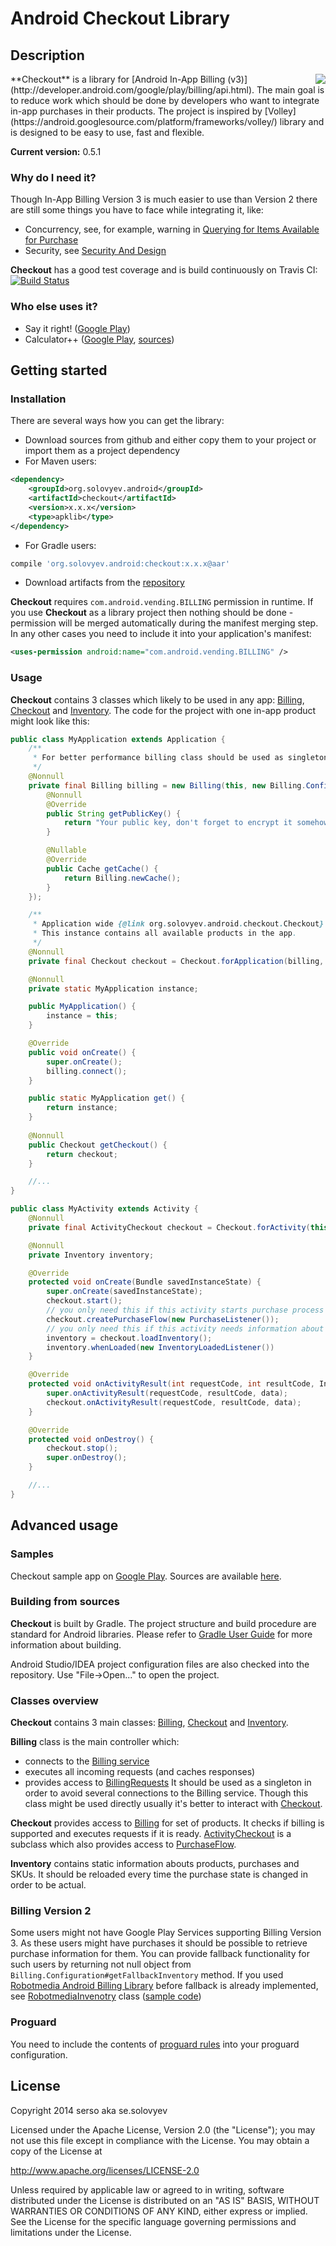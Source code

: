 # Android Checkout Library

## Description

<img src="https://github.com/serso/android-checkout/blob/master/app/misc/res/logo256x256.png" align="right" />
**Checkout** is a library for [Android In-App Billing (v3)](http://developer.android.com/google/play/billing/api.html).
The main goal is to reduce work which should be done by developers who want to integrate in-app purchases in
their products. The project is inspired by [Volley](https://android.googlesource.com/platform/frameworks/volley/) library and
is designed to be easy to use, fast and flexible.

**Current version:** 0.5.1

### Why do I need it?

Though In-App Billing Version 3 is much easier to use than Version 2 there are still some things you have to face while
integrating it, like:
* Concurrency, see, for example, warning in
[Querying for Items Available for Purchase](http://developer.android.com/google/play/billing/billing_integrate.html#QueryDetails)
* Security, see [Security And Design](http://developer.android.com/google/play/billing/billing_best_practices.html)

**Checkout** has a good test coverage and is build continuously on Travis CI: 
[![Build Status](https://travis-ci.org/serso/android-checkout.svg)](https://travis-ci.org/serso/android-checkout)

### Who else uses it?

* Say it right! ([Google Play](https://play.google.com/store/apps/details?id=org.solovyev.android.dictionary.forvo))
* Calculator++ ([Google Play](https://play.google.com/store/apps/details?id=org.solovyev.android.calculator), [sources](https://github.com/serso/android-calculatorpp))

## Getting started

### Installation

There are several ways how you can get the library:
- Download sources from github and either copy them to your project or import them as a project dependency
- For Maven users:
```xml
<dependency>
    <groupId>org.solovyev.android</groupId>
    <artifactId>checkout</artifactId>
    <version>x.x.x</version>
    <type>apklib</type>
</dependency>
```
- For Gradle users:
```groovy
compile 'org.solovyev.android:checkout:x.x.x@aar'
```
- Download artifacts from the [repository](https://oss.sonatype.org/content/repositories/releases/org/solovyev/android/checkout/)

**Checkout** requires `com.android.vending.BILLING` permission in runtime. 
If you use **Checkout** as a library project then nothing should be done - permission will be merged automatically during
the manifest merging step. In any other cases you need to include it into your application's manifest:
```xml
<uses-permission android:name="com.android.vending.BILLING" />
```

### Usage

**Checkout** contains 3 classes which likely to be used in any app: [Billing](https://github.com/serso/android-checkout/blob/master/lib/src/main/java/org/solovyev/android/checkout/Billing.java),
[Checkout](https://github.com/serso/android-checkout/blob/master/lib/src/main/java/org/solovyev/android/checkout/Checkout.java)
and [Inventory](https://github.com/serso/android-checkout/blob/master/lib/src/main/java/org/solovyev/android/checkout/Inventory.java).
The code for the project with one in-app product might look like this:
```java
public class MyApplication extends Application {
    /**
     * For better performance billing class should be used as singleton
     */
    @Nonnull
    private final Billing billing = new Billing(this, new Billing.Configuration() {
        @Nonnull
        @Override
        public String getPublicKey() {
            return "Your public key, don't forget to encrypt it somehow";
        }

        @Nullable
        @Override
        public Cache getCache() {
            return Billing.newCache();
        }
    });

    /**
     * Application wide {@link org.solovyev.android.checkout.Checkout} instance (can be used anywhere in the app).
     * This instance contains all available products in the app.
     */
    @Nonnull
    private final Checkout checkout = Checkout.forApplication(billing, Products.create().add(IN_APP, asList("product")));

    @Nonnull
    private static MyApplication instance;

    public MyApplication() {
        instance = this;
    }

    @Override
    public void onCreate() {
        super.onCreate();
        billing.connect();
    }

    public static MyApplication get() {
        return instance;
    }
    
    @Nonnull
    public Checkout getCheckout() {
        return checkout;
    }

    //...
}
```

```java
public class MyActivity extends Activity {
    @Nonnull
    private final ActivityCheckout checkout = Checkout.forActivity(this, MyApplication.get().getCheckout());

    @Nonnull
    private Inventory inventory;

    @Override
    protected void onCreate(Bundle savedInstanceState) {
        super.onCreate(savedInstanceState);
        checkout.start();
        // you only need this if this activity starts purchase process
        checkout.createPurchaseFlow(new PurchaseListener());
        // you only need this if this activity needs information about purchases/SKUs
        inventory = checkout.loadInventory();
        inventory.whenLoaded(new InventoryLoadedListener())
    }

    @Override
    protected void onActivityResult(int requestCode, int resultCode, Intent data) {
        super.onActivityResult(requestCode, resultCode, data);
        checkout.onActivityResult(requestCode, resultCode, data);
    }

    @Override
    protected void onDestroy() {
        checkout.stop();
        super.onDestroy();
    }

    //...
}
``` 

## Advanced usage

### Samples

Checkout sample app on [Google Play](https://play.google.com/store/apps/details?id=org.solovyev.android.checkout.app).
Sources are available [here](https://github.com/serso/android-checkout/tree/master/app).

### Building from sources

**Checkout** is built by Gradle. The project structure and build procedure are standard for Android libraries. Please
refer to [Gradle User Guide](http://tools.android.com/tech-docs/new-build-system/user-guide) for more information about building.

Android Studio/IDEA project configuration files are also checked into the repository. Use "File->Open..." to open the project.

### Classes overview

**Checkout** contains 3 main classes: [Billing](https://github.com/serso/android-checkout/blob/master/lib/src/main/java/org/solovyev/android/checkout/Billing.java),
[Checkout](https://github.com/serso/android-checkout/blob/master/lib/src/main/java/org/solovyev/android/checkout/Checkout.java)
and [Inventory](https://github.com/serso/android-checkout/blob/master/lib/src/main/java/org/solovyev/android/checkout/Inventory.java).

**Billing** class is the main controller which:
* connects to the [Billing service](https://github.com/serso/android-checkout/blob/master/lib/src/main/aidl/com/android/vending/billing/IInAppBillingService.aidl)
* executes all incoming requests (and caches responses)
* provides access to [BillingRequests](https://github.com/serso/android-checkout/blob/master/lib/src/main/java/org/solovyev/android/checkout/BillingRequests.java)
It should be used as a singleton in order to avoid several connections to the Billing service.
Though this class might be used directly usually it's better to interact with [Checkout](https://github.com/serso/android-checkout/blob/master/lib/src/main/java/org/solovyev/android/checkout/Checkout.java).

**Checkout** provides access to [Billing](https://github.com/serso/android-checkout/blob/master/lib/src/main/java/org/solovyev/android/checkout/Billing.java) for set of products.
It checks if billing is supported and executes requests if it is ready. [ActivityCheckout](https://github.com/serso/android-checkout/blob/master/lib/src/main/java/org/solovyev/android/checkout/ActivityCheckout.java)
is a subclass which also provides access to [PurchaseFlow](https://github.com/serso/android-checkout/blob/master/lib/src/main/java/org/solovyev/android/checkout/PurchaseFlow.java).

**Inventory** contains static information abouts products, purchases and SKUs. It should be reloaded every time the purchase state is changed in order to be actual.

### Billing Version 2

Some users might not have Google Play Services supporting Billing Version 3. As these users might have purchases it should be possible to retrieve purchase information for them. You can provide fallback functionality for such users by returning not null object from ```Billing.Configuration#getFallbackInventory``` method.
If you used [Robotmedia Android Billing Library](https://github.com/robotmedia/AndroidBillingLibrary) before fallback is already implemented, see [RobotmediaInvenotry](https://github.com/serso/android-checkout/blob/master/lib/src/main/java/org/solovyev/android/checkout/RobotmediaInventory.java) class ([sample code](https://github.com/serso/android-checkout/blob/master/app/src/main/java/org/solovyev/android/checkout/app/CheckoutApplication.java))

### Proguard

You need to include the contents of [proguard rules](https://github.com/serso/android-checkout/blob/master/lib/proguard-rules.txt)
into your proguard configuration.

## License

Copyright 2014 serso aka se.solovyev

Licensed under the Apache License, Version 2.0 (the "License");
you may not use this file except in compliance with the License.
You may obtain a copy of the License at

http://www.apache.org/licenses/LICENSE-2.0

Unless required by applicable law or agreed to in writing, software
distributed under the License is distributed on an "AS IS" BASIS,
WITHOUT WARRANTIES OR CONDITIONS OF ANY KIND, either express or implied.
See the License for the specific language governing permissions and
limitations under the License.
